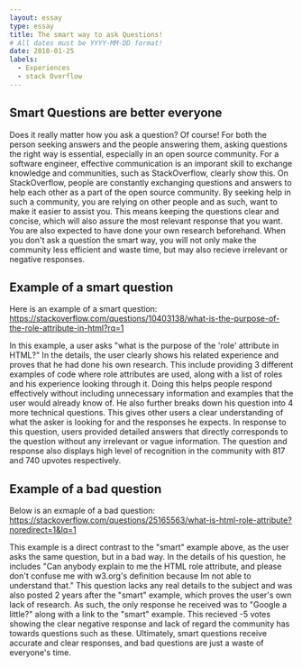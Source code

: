 ```yaml
---
layout: essay
type: essay
title: The smart way to ask Questions! 
# All dates must be YYYY-MM-DD format!
date: 2018-01-25
labels:
  - Experiences
  - stack Overflow
---
```


## Smart Questions are better everyone
Does it really matter how you ask a question? Of course! For both the person seeking answers and the people answering them, asking questions the right way is essential, especially in an open source community. For a software engineer, effective communication is an imporant skill to exchange knowledge and communities, such as StackOverflow, clearly show this. On StackOverflow, people are constantly exchanging questions and answers to help each other as a part of the open source community. By seeking help in such a community, you are relying on other people and as such, want to make it easier to assist you. This means keeping the questions clear and concise, which will also assure the most relevant response that you want. You are also expected to have done your own research beforehand. When you don't ask a question the smart way, you will not only make the community less efficient and waste time, but may also recieve irrelevant or negative responses. 

## Example of a smart question
Here is an example of a smart question: 
https://stackoverflow.com/questions/10403138/what-is-the-purpose-of-the-role-attribute-in-html?rq=1

In this example, a user asks "what is the purpose of the 'role' attribute in HTML?" In the details, the user clearly shows his related experience and proves that he had done his own research. This include providing 3 different examples of code where role attributes are used, along with a list of roles and his experience looking through it. Doing this helps people respond effectively without including unnecessary information and examples that the user would already know of. He also further breaks down his question into 4 more technical questions. This gives other users a clear understanding of what the asker is looking for and the responses he expects. In response to this question, users provided detailed answers that directly corresponds to the question without any irrelevant or vague information. The question and response also displays high level of recognition in the community with 817 and 740 upvotes respectively. 

## Example of a bad question
Below is an exmaple of a bad question: 
https://stackoverflow.com/questions/25165563/what-is-html-role-attribute?noredirect=1&lq=1

This example is a direct contrast to the "smart" example above, as the user asks the same question, but in a bad way. In the details of his question, he includes "Can anybody explain to me the HTML role attribute, and please don't confuse me with w3.org's definition because Im not able to understand that." This question lacks any real details to the subject and was also posted 2 years after the "smart" example, which proves the user's own lack of research. As such, the only response he received was to "Google a little?" along with a link to the "smart" example. This recieved -5 votes showing the clear negative response and lack of regard the community has towards questions such as these. Ultimately, smart questions receive accurate and clear responses, and bad questions are just a waste of everyone's time. 
